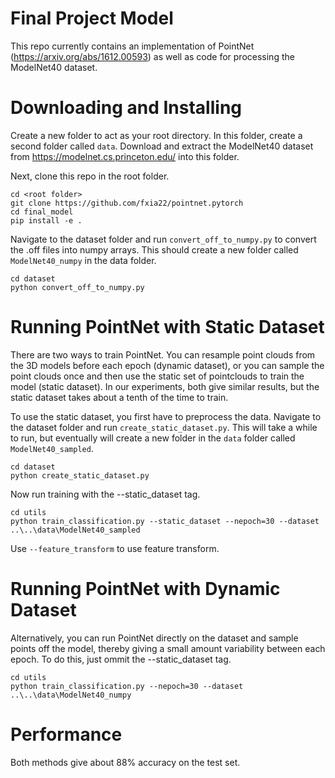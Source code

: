 # Final Project Model
This repo currently contains an implementation of PointNet (https://arxiv.org/abs/1612.00593) as well as code for processing the ModelNet40 dataset. 

# Downloading and Installing
Create a new folder to act as your root directory. In this folder, create a second folder called `data`. Download and extract the ModelNet40 dataset from https://modelnet.cs.princeton.edu/ into this folder. 

Next, clone this repo in the root folder.

```
cd <root folder>
git clone https://github.com/fxia22/pointnet.pytorch
cd final_model
pip install -e .
```

Navigate to the dataset folder and run `convert_off_to_numpy.py` to convert the .off files into numpy arrays. This should create a new folder called `ModelNet40_numpy` in the data folder.

```
cd dataset
python convert_off_to_numpy.py
```

# Running PointNet with Static Dataset

There are two ways to train PointNet. You can resample point clouds from the 3D models before each epoch (dynamic dataset), or you can sample the point clouds once and then use the static set of pointclouds to train the model (static dataset). In our experiments, both give similar results, but the static dataset takes about a tenth of the time to train.

To use the static dataset, you first have to preprocess the data.
Navigate to the dataset folder and run `create_static_dataset.py`. This will take a while to run, but eventually will create a new folder in the `data` folder called `ModelNet40_sampled`.

```
cd dataset
python create_static_dataset.py
```

Now run training with the --static_dataset tag.

```
cd utils
python train_classification.py --static_dataset --nepoch=30 --dataset ..\..\data\ModelNet40_sampled
```

Use `--feature_transform` to use feature transform.

# Running PointNet with Dynamic Dataset

Alternatively, you can run PointNet directly on the dataset and sample points off the model, thereby giving a small amount variability between each epoch. To do this, just ommit the --static_dataset tag.

```
cd utils
python train_classification.py --nepoch=30 --dataset ..\..\data\ModelNet40_numpy
```

# Performance

Both methods give about 88% accuracy on the test set.